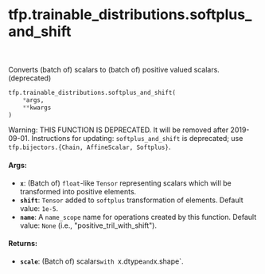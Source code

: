 <div itemscope itemtype="http://developers.google.com/ReferenceObject">
<meta itemprop="name" content="tfp.trainable_distributions.softplus_and_shift" />
<meta itemprop="path" content="Stable" />
</div>

# tfp.trainable_distributions.softplus_and_shift


<table class="tfo-notebook-buttons tfo-api" align="left">
</table>



Converts (batch of) scalars to (batch of) positive valued scalars. (deprecated)

``` python
tfp.trainable_distributions.softplus_and_shift(
    *args,
    **kwargs
)
```



<!-- Placeholder for "Used in" -->

Warning: THIS FUNCTION IS DEPRECATED. It will be removed after 2019-09-01.
Instructions for updating:
`softplus_and_shift` is deprecated; use `tfp.bijectors.{Chain, AffineScalar, Softplus}`.

#### Args:


* <b>`x`</b>: (Batch of) `float`-like `Tensor` representing scalars which will be
  transformed into positive elements.
* <b>`shift`</b>: `Tensor` added to `softplus` transformation of elements.
  Default value: `1e-5`.
* <b>`name`</b>: A `name_scope` name for operations created by this function.
  Default value: `None` (i.e., "positive_tril_with_shift").


#### Returns:


* <b>`scale`</b>: (Batch of) scalars`with `x.dtype` and `x.shape`.